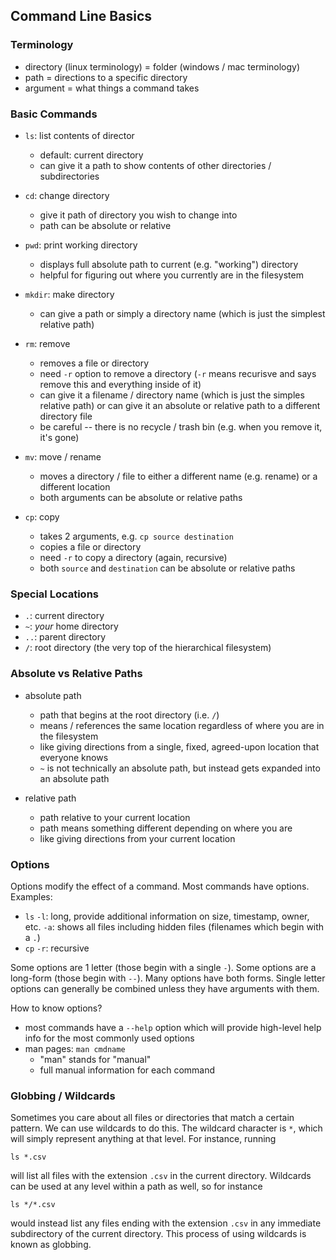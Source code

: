 ## Command Line Basics

### Terminology
* directory (linux terminology) = folder (windows / mac terminology)
* path = directions to a specific directory
* argument = what things a command takes

### Basic Commands

* `ls`:  list contents of director
  * default:  current directory
  * can give it a path to show contents of other directories / subdirectories

* `cd`:  change directory
  * give it path of directory you wish to change into
  * path can be absolute or relative

* `pwd`:  print working directory
  * displays full absolute path to current (e.g. "working") directory
  * helpful for figuring out where you currently are in the filesystem

* `mkdir`:  make directory
  * can give a path or simply a directory name
    (which is just the simplest relative path)

* `rm`:  remove
  * removes a file or directory
  * need `-r` option to remove a directory
    (`-r` means recurisve and says remove this and everything inside of it)
  * can give it a filename / directory name (which is just the simples relative path)
    or can give it an absolute or relative path to a different directory file
  * be careful -- there is no recycle / trash bin (e.g. when you remove it, it's gone)

* `mv`:  move / rename
  * moves a directory / file to either a different name (e.g. rename)
    or a different location
  * both arguments can be absolute or relative paths

* `cp`:  copy
  * takes 2 arguments, e.g. `cp source destination`
  * copies a file or directory
  * need `-r` to copy a directory (again, recursive)
  * both `source` and `destination` can be absolute or relative paths

### Special Locations 

* `.`:  current directory
* `~`:  *your* home directory
* `..`:  parent directory
* `/`:  root directory (the very top of the hierarchical filesystem)

### Absolute vs Relative Paths
* absolute path
  * path that begins at the root directory (i.e. `/`)
  * means / references the same location regardless of where you are in the filesystem
  * like giving directions from a single, fixed, agreed-upon location that everyone knows
  * `~` is not technically an absolute path, but instead gets expanded into an absolute path

* relative path
  * path relative to your current location
  * path means something different depending on where you are
  * like giving directions from your current location
  
### Options
Options modify the effect of a command.
Most commands have options.
Examples:
* `ls`
  `-l`:  long, provide additional information on size, timestamp, owner, etc.
  `-a`:  shows all files including hidden files (filenames which begin with a `.`)
* `cp`
  `-r`:  recursive

Some options are 1 letter (those begin with a single `-`).
Some options are a long-form (those begin with `--`).
Many options have both forms.
Single letter options can generally be combined unless they have arguments with them.

How to know options?
* most commands have a `--help` option which will provide high-level help info
  for the most commonly used options
* man pages:  `man cmdname`
  * "man" stands for "manual"
  * full manual information for each command

### Globbing / Wildcards
Sometimes you care about all files or directories that match a certain pattern.
We can use wildcards to do this.  The wildcard character is `*`, which
will simply represent anything at that level.
For instance, running
```
ls *.csv
```
will list all files with the extension `.csv` in the current directory.
Wildcards can be used at any level within a path as well,
so for instance
```
ls */*.csv
```
would instead list any files ending with the extension `.csv` in any immediate
subdirectory of the current directory.
This process of using wildcards is known as globbing.
